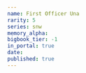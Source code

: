```yaml
---
name: First Officer Una
rarity: 5
series: snw
memory_alpha:
bigbook_tier: -1
in_portal: true
date:
published: true
---
```



